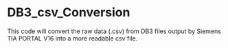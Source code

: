# DB3_csv_Conversion
This code will convert the raw data (.csv) from DB3 files output by Siemens TIA PORTAL V16 into a more readable csv file.
